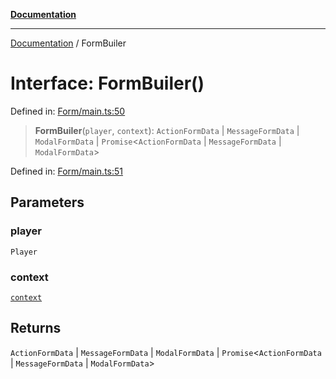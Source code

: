 [**Documentation**](../README.md)

***

[Documentation](../globals.md) / FormBuiler

# Interface: FormBuiler()

Defined in: [Form/main.ts:50](https://github.com/XiaoYangx666/SAPI-Pro/blob/f4b3a55bd14c42fce5d687eca57d1987c433a912/src/SAPI-Pro/Form/main.ts#L50)

> **FormBuiler**(`player`, `context`): `ActionFormData` \| `MessageFormData` \| `ModalFormData` \| `Promise`\<`ActionFormData` \| `MessageFormData` \| `ModalFormData`\>

Defined in: [Form/main.ts:51](https://github.com/XiaoYangx666/SAPI-Pro/blob/f4b3a55bd14c42fce5d687eca57d1987c433a912/src/SAPI-Pro/Form/main.ts#L51)

## Parameters

### player

`Player`

### context

[`context`](context.md)

## Returns

`ActionFormData` \| `MessageFormData` \| `ModalFormData` \| `Promise`\<`ActionFormData` \| `MessageFormData` \| `ModalFormData`\>
